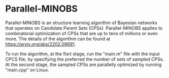 # Parallel-MINOBS
Parallel-MINOBS is an structure learning algorithm of Bayesian networks that operates on Candidate Parent Sets (CPSs). Parallel-MINOBS applies to combinatorial optimization of CPSs that are up to tens of millions or even more. The details of the algorithm can be found at https://arxiv.org/abs/2202.09691.

To run the algorithm, at the fisrt stage, run the "main.m" file with the input CPCS file, by specifying the preferred the number of sets of sampled CPSs. At the second stage, the sampled CPSs are parallelly optimized by running "main.cpp" on Linux.
